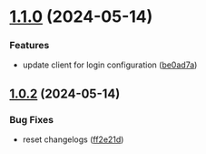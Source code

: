 # [1.1.0](https://github.com/affinidi/affinidi-tdk/compare/@affinidi-tdk/login-configuration-client-v1.0.2...@affinidi-tdk/login-configuration-client-v1.1.0) (2024-05-14)


### Features

* update client for login configuration ([be0ad7a](https://github.com/affinidi/affinidi-tdk/commit/be0ad7aa261769d9f13f17932ede3e8b2171cff1))

## [1.0.2](https://github.com/affinidi/affinidi-tdk/compare/@affinidi-tdk/login-configuration-client-v1.0.1...@affinidi-tdk/login-configuration-client-v1.0.2) (2024-05-14)


### Bug Fixes

* reset changelogs ([ff2e21d](https://github.com/affinidi/affinidi-tdk/commit/ff2e21d527173ae19baa81cd6a50c5ebea0b0a3b))
